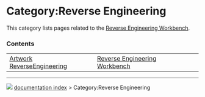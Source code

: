# Category:Reverse Engineering
This category lists pages related to the [Reverse Engineering Workbench](Reverse_Engineering_Workbench.md).

### Contents

|     |     |     |
| --- | --- | --- |
| [Artwork ReverseEngineering](Artwork_ReverseEngineering.md) | [Reverse Engineering Workbench](Reverse_Engineering_Workbench.md) |



---
![](images/Right_arrow.png) [documentation index](../README.md) > Category:Reverse Engineering
